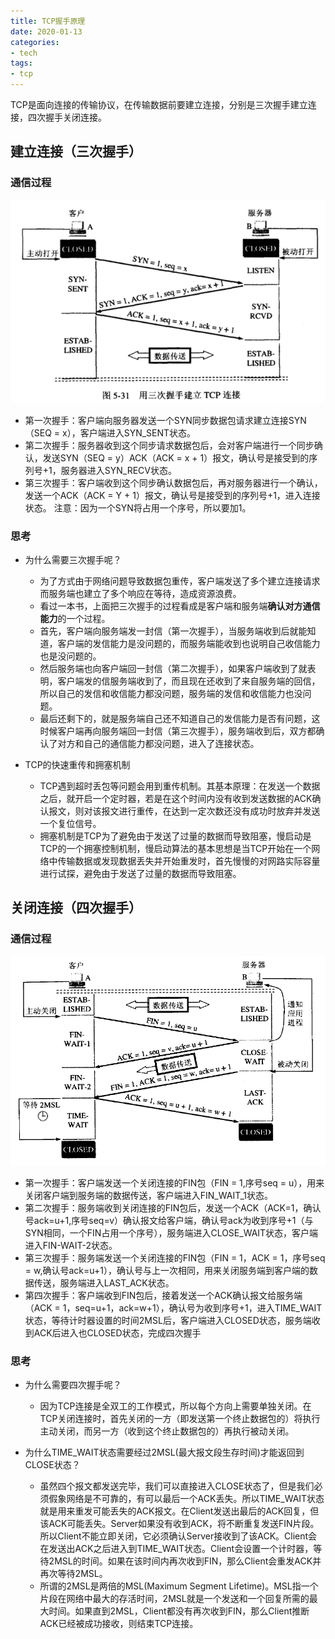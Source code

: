 ```yaml
---
title: TCP握手原理
date: 2020-01-13
categories:
- tech
tags:
- tcp
---
```


TCP是面向连接的传输协议，在传输数据前要建立连接，分别是三次握手建立连接，四次握手关闭连接。

<!-- more -->

## 建立连接（三次握手）

### 通信过程

![](/assets/upload/2020-01-13/2095550-d49db915d308c518.png)


+ 第一次握手：客户端向服务器发送一个SYN同步数据包请求建立连接SYN（SEQ = x），客户端进入SYN_SENT状态。
+ 第二次握手：服务器收到这个同步请求数据包后，会对客户端进行一个同步确认，发送SYN（SEQ = y）ACK（ACK = x + 1）报文，确认号是接受到的序列号+1，服务器进入SYN_RECV状态。
+ 第三次握手：客户端收到这个同步确认数据包后，再对服务器进行一个确认，发送一个ACK（ACK = Y + 1）报文，确认号是接受到的序列号+1，进入连接状态。
注意：因为一个SYN将占用一个序号，所以要加1。

### 思考
+ 为什么需要三次握手呢？
  + 为了方式由于网络问题导致数据包重传，客户端发送了多个建立连接请求而服务端也建立了多个响应在等待，造成资源浪费。
  + 看过一本书，上面把三次握手的过程看成是客户端和服务端**确认对方通信能力**的一个过程。
  + 首先，客户端向服务端发一封信（第一次握手），当服务端收到后就能知道，客户端的发信能力是没问题的，而服务端能收到也说明自己收信能力也是没问题的。
  + 然后服务端也向客户端回一封信（第二次握手），如果客户端收到了就表明，客户端发的信服务端收到了，而且现在还收到了来自服务端的回信，所以自己的发信和收信能力都没问题，服务端的发信和收信能力也没问题。
  + 最后还剩下的，就是服务端自己还不知道自己的发信能力是否有问题，这时候客户端再向服务端回一封信（第三次握手），服务端收到后，双方都确认了对方和自己的通信能力都没问题，进入了连接状态。

+ TCP的快速重传和拥塞机制
  + TCP遇到超时丢包等问题会用到重传机制。其基本原理：在发送一个数据之后，就开启一个定时器，若是在这个时间内没有收到发送数据的ACK确认报文，则对该报文进行重传，在达到一定次数还没有成功时放弃并发送一个复位信号。
  + 拥塞机制是TCP为了避免由于发送了过量的数据而导致阻塞，慢启动是TCP的一个拥塞控制机制，慢启动算法的基本思想是当TCP开始在一个网络中传输数据或发现数据丢失并开始重发时，首先慢慢的对网路实际容量进行试探，避免由于发送了过量的数据而导致阻塞。  


## 关闭连接（四次握手）

### 通信过程

![](/assets/upload/2020-01-13/1058153-20180725001243103-1566648394.png)
+ 第一次握手：客户端发送一个关闭连接的FIN包（FIN = 1,序号seq = u），用来关闭客户端到服务端的数据传送，客户端进入FIN_WAIT_1状态。
+ 第二次握手：服务端收到关闭连接的FIN包后，发送一个ACK（ACK=1，确认号ack=u+1,序号seq=v）确认报文给客户端，确认号ack为收到序号+1（与SYN相同，一个FIN占用一个序号），服务端进入CLOSE_WAIT状态，客户端进入FIN-WAIT-2状态。
+ 第三次握手：服务端发送一个关闭连接的FIN包（FIN = 1，ACK = 1，序号seq = w,确认号ack=u+1），确认号与上一次相同，用来关闭服务端到客户端的数据传送，服务端进入LAST_ACK状态。
+ 第四次握手：客户端收到FIN包后，接着发送一个ACK确认报文给服务端（ACK = 1，seq=u+1，ack=w+1），确认号为收到序号+1，进入TIME_WAIT状态，等待计时器设置的时间2MSL后，客户端进入CLOSED状态，服务端收到ACK后进入也CLOSED状态，完成四次握手

### 思考

+ 为什么需要四次握手呢？
  + 因为TCP连接是全双工的工作模式，所以每个方向上需要单独关闭。在TCP关闭连接时，首先关闭的一方（即发送第一个终止数据包的）将执行主动关闭，而另一方（收到这个终止数据包的）再执行被动关闭。

+ 为什么TIME_WAIT状态需要经过2MSL(最大报文段生存时间)才能返回到CLOSE状态？
  + 虽然四个报文都发送完毕，我们可以直接进入CLOSE状态了，但是我们必须假象网络是不可靠的，有可以最后一个ACK丢失。所以TIME_WAIT状态就是用来重发可能丢失的ACK报文。在Client发送出最后的ACK回复，但该ACK可能丢失。Server如果没有收到ACK，将不断重复发送FIN片段。所以Client不能立即关闭，它必须确认Server接收到了该ACK。Client会在发送出ACK之后进入到TIME_WAIT状态。Client会设置一个计时器，等待2MSL的时间。如果在该时间内再次收到FIN，那么Client会重发ACK并再次等待2MSL。
  + 所谓的2MSL是两倍的MSL(Maximum Segment Lifetime)。MSL指一个片段在网络中最大的存活时间，2MSL就是一个发送和一个回复所需的最大时间。如果直到2MSL，Client都没有再次收到FIN，那么Client推断ACK已经被成功接收，则结束TCP连接。
